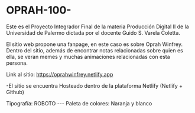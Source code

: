 # OPRAH-100-

Este es el Proyecto Integrador Final de la materia Producción Digital II de la Universidad de Palermo dictada por el docente Guido S. Varela Coletta.


El sitio web propone una fanpage, en este caso es sobre Oprah Winfrey. 
Dentro del sitio, además de encontrar notas relacionadas sobre quien es ella, se veran memes y muchas animaciones relacionadas con esta persona.

Link al sitio: https://oprahwinfrey.netlify.app

-El sitio se encuentra Hosteado dentro de la plataforma Netlify  (Netlify + Github)

Tipografía: ROBOTO   ---   Paleta de colores: Naranja y blanco
